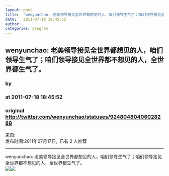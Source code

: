 ```yaml
---
layout: post
title:  "wenyunchao: 老美领导接见全世界都想见的人，咱们领导生气了；咱们领导接见全世界都不想见的人，全世界都生气了。"
date:   2011-07-18 18:45:52
author: 
categories: program
---
```


## wenyunchao: 老美领导接见全世界都想见的人，咱们领导生气了；咱们领导接见全世界都不想见的人，全世界都生气了。
### by 
### at 2011-07-18 18:45:52
### original <http://twitter.com/wenyunchao/statuses/92480480406028288>

<p>来自: 
<br>发布时间:2011年07月17日,  已有 2 人推荐 </p>
<hr><div>wenyunchao: 老美领导接见全世界都想见的人，咱们领导生气了；咱们领导接见全世界都不想见的人，全世界都生气了。</div><img src="http://img.tongji.linezing.com/1017243/tongji.gif"><img src="http://img.tongji.linezing.com/855372/tongji.gif">